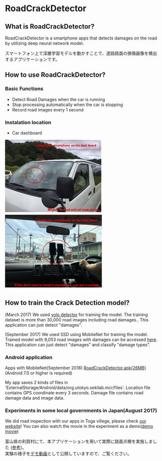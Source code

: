 # RoadCrackDetector

## What is RoadCrackDetector?
RoadCrackDetector is a smartphone apps that detects damages on the road by utilizing deep neural network model.

スマートフォン上で深層学習モデルを動かすことで、道路路面の損傷画像を検出するアプリケーションです。

## How to use RoadCrackDetector?
### Basic Functions
- Detect Road Damages when the car is running
- Stop processing automatically when the car is stopping
- Record road images every 1 second

### Instalation location
- Car dashboard

<img alt="img1" src="./images/installation2.png" width="320px"/>
<img alt="img2" src="./images/installation1.png" width="320px"/>

## How to train the Crack Detection model?
(March 2017)
We used [yolo detector](https://pjreddie.com/darknet/yolo/ "yolo web") for training the model.
The training dataset is more than 30,000 road images including road damages..
This application can just detect "damages".

(September 2017)
We used SSD using MobileNet for training the model.
Trained model with 9,053 road images with damages can be accessed [here](https://s3-ap-northeast-1.amazonaws.com/mycityreport/trainedModels.tar.gz).
This application can just detect "damages" and classify "damage types".

### Android application
Apps with MobileNet(September 2018)
[RoadCrackDetector.apk(26MB)](https://s3-ap-northeast-1.amazonaws.com/sekilab-students/maeda/kashiyama/mcr111_open.apk)
(Android 7.0 or higher is required)

My app saves 2 kinds of files in 'ExternalStorage/Android/data/org.utokyo.sekilab.mcr/files'.
Location file contains GPS coordinate every 3 seconds. Damage file contains road damage data and image data.

### Experiments in some local governments in Japan(August 2017)
We did road inspection with our apps in Toga villege, please check [our website](http://sekilab.iis.u-tokyo.ac.jp/archives/category/news#post-1882)!
You can also watch the movie in the experiment as a demo([demo movie](https://youtu.be/P74Hl0vr1-Y))

富山県の利賀村にて、本アプリケーションを用いて実際に路面点検を実施しました ([参考](http://sekilab.iis.u-tokyo.ac.jp/archives/category/news#post-1882))。<br>
実験の様子を[デモ動画](https://youtu.be/P74Hl0vr1-Y)として公開していますので、ご覧ください。




